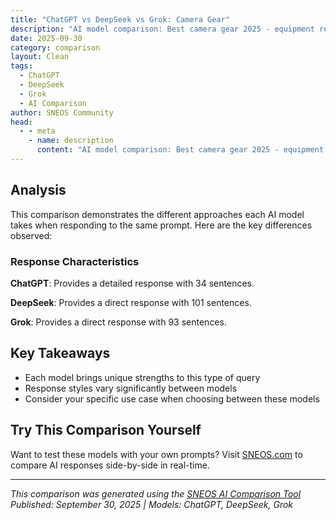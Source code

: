 ```yaml
---
title: "ChatGPT vs DeepSeek vs Grok: Camera Gear"
description: "AI model comparison: Best camera gear 2025 - equipment recommendations by budget..."
date: 2025-09-30
category: comparison
layout: Clean
tags:
  - ChatGPT
  - DeepSeek
  - Grok
  - AI Comparison
author: SNEOS Community
head:
  - - meta
    - name: description
      content: "AI model comparison: Best camera gear 2025 - equipment recommendations by budget..."
---
```


<ChatComparison
  title="ChatGPT vs DeepSeek vs Grok: Camera Gear"
  prompt="Best camera gear 2025 - equipment recommendations by budget"
  :responses='{
    "ChatGPT": "Certainly! Here\u2019s a detailed guide to some of the best camera gear you can get in 2025, categorized by budget. This includes cameras, lenses, and essential accessories for different use cases like photography, videography, and hybrid shooting.\n\n---\n\n## Best Camera Gear 2025: Recommendations by Budget\n\n### Budget Tier 1: Entry-Level (Under $1000)\n\n**Ideal for beginners, casual photography, and basic video needs.**\n\n#### Cameras:\n- **Sony Alpha a6100**  \n  - APS-C mirrorless  \n  - Great autofocus, 24.2MP sensor  \n  - 4K video at 30fps  \n  - Compact and lightweight\n\n- **Canon EOS Rebel T8 / 850D**  \n  - APS-C DSLR  \n  - 24MP sensor  \n  - Good image quality and user-friendly interface  \n  - Full HD 60fps video\n\n- **Fujifilm X-T200**  \n  - APS-C mirrorless  \n  - 24.2MP sensor with great color science  \n  - 4K video (limited 30fps), excellent for stills\n\n#### Lenses:\n- Kit lens (usually 16-50mm or 18-55mm) included  \n- Additional prime:  \n  - Canon EF 50mm f/1.8 STM (~$125)  \n  - Sony 50mm f/1.8 (~$250)  \n  - Fujifilm XC 35mm f/2 (~$150)\n\n#### Accessories:\n- SD Card (UHS-I, 64GB or higher)  \n- Tripod (basic, under $50)  \n- Extra battery  \n\n---\n\n### Budget Tier 2: Mid-Range ($1000 - $2500)\n\n**For enthusiasts, semi-professionals, and hybrid shooters.**\n\n#### Cameras:\n- **Sony a6400 / a6600**  \n  - APS-C mirrorless  \n  - Excellent autofocus and 4K video with no crop  \n  - a6600 has in-body image stabilization (IBIS)\n\n- **Canon EOS R10**  \n  - APS-C mirrorless  \n  - 24MP sensor, great autofocus  \n  - 4K 60fps video capability, great for hybrid  \n  - Dual Pixel CMOS AF\n\n- **Fujifilm X-S10**  \n  - APS-C mirrorless  \n  - 26MP sensor  \n  - IBIS, 4K 30fps\n\n- **Nikon Z50**  \n  - APS-C mirrorless  \n  - 20MP, good build quality  \n  - 4K video\n\n#### Lenses:\n- Standard Zoom:  \n  - Sony 16-55mm f/2.8 (excellent but expensive)  \n  - Canon RF-S 18-150mm f/3.5-6.3 IS STM (versatile zoom)  \n  - Fujifilm 18-55mm f/2.8-4 (sharp lens)\n- Prime lenses for low-light and portraiture:  \n  - Sigma 30mm f/1.4 DC DN (for Sony, Canon, Fujifilm)  \n  - Canon RF 50mm f/1.8 STM  \n  - Fujifilm 35mm f/1.4 for sharper portraits\n\n#### Accessories:\n- External microphone (Rode VideoMic NTG or similar)  \n- ND filter (variable) for videography  \n- Sturdy tripod (Manfrotto or Peak Design Travel)  \n- Extra batteries and fast charger  \n\n---\n\n### Budget Tier 3: Professional ($2500\u002B)\n\n**For professionals or serious enthusiasts needing top image quality and advanced features.**\n\n#### Cameras:\n- **Sony A7 IV / A7R V**  \n  - Full-frame mirrorless  \n  - 33MP (A7 IV) or 61MP (A7R V)  \n  - Excellent autofocus and 4K 60p video  \n  - IBIS, great dynamic range\n\n- **Canon EOS R6 Mark II**  \n  - Full-frame mirrorless  \n  - 24MP, outstanding autofocus  \n  - 4K 60p 10-bit internal recording  \n  - IBIS and great low-light performance\n\n- **Nikon Z7 III**  \n  - Full-frame mirrorless  \n  - 45.7MP sensor  \n  - 4K 60p video, excellent image quality  \n  - IBIS\n\n- **Fujifilm GFX 50S II**  \n  - Medium format mirrorless  \n  - 51.4MP medium format sensor for ultimate detail  \n  - IBIS, excellent for landscape and studio\n\n#### Lenses:\n- Fast zooms and primes:  \n  - Sony 24-70mm f/2.8 GM  \n  - Canon RF 24-70mm f/2.8L IS USM  \n  - Nikon Z 24-70mm f/2.8 S  \n  - Fujifilm GF 32-64mm f/4 for GFX\n\n- Specialty lenses:  \n  - Sony 85mm f/1.4 GM for portraits  \n  - Canon RF 70-200mm f/2.8L IS USM  \n  - Nikon Z 85mm f/1.8 S\n\n#### Accessories:\n- Professional gimbal stabilizer (DJI Ronin series) for smooth video  \n- External monitor/recorder (Atomos Ninja V\u002B)  \n- Advanced tripod and ball head (e.g., Gitzo system)  \n- High-capacity, fast CFexpress or SD cards  \n- Professional audio gear (wireless mics, audio mixers)  \n\n---\n\n## Additional Recommendations\n\n- **Mirrorless vs DSLR:** Mirrorless cameras dominate the market in 2025 with better video capabilities and compact size. DSLRs are still a good option for some users.\n- **Video Specific Gear:** Look for cameras with 10-bit internal recording, unlimited 4K video, and good heat management.\n- **Lens Investment:** Invest in high-quality primes and zoom lenses as they impact image quality more than the camera body.\n- **Future Proofing:** Choosing a system with a strong lens ecosystem and good support will help in the long run.\n\n---\n\nIf you want, I can help you narrow down gear tailored specifically to your photography style or intended use. Just let me know!",
    "DeepSeek": "Of course! Here is a comprehensive guide to the best camera gear recommendations for 2025, broken down by budget.\n\n**A Quick 2025 Gear Landscape Note:** The biggest trends are the maturation of **AI-powered features** (autofocus, editing), the dominance of **mirrorless systems**, and a strong focus on **hybrid video/photo capabilities** across all price points. Lenses are more important than ever.\n\n---\n\n### **Budget: Under $1,000 (The Entry-Level \u0026 Smartphone\u002B Tier)**\n\nThis is for beginners, content creators on a tight budget, or those wanting a significant upgrade from a smartphone without a huge investment.\n\n**Best All-Rounder Camera:**\n*   **Sony ZV-E10 II:** The successor to the legendary ZV-E10. It\u0027s a vlogging powerhouse with a dedicated background defocus button, a crisp vari-angle screen, and Sony\u0027s excellent real-time autofocus and eye-tracking. It\u0027s purpose-built for video and content creation.\n*   **Canon EOS R100:** The most affordable entry into the Canon RF mirrorless system. It\u0027s incredibly small, light, and has Canon\u0027s reliable Dual Pixel AF. It\u0027s a bit basic in features but produces excellent stills for the price.\n\n**Best \u0022Do-It-All\u0022 Lens:**\n*   **Kit Lens (e.g., 16-50mm f/3.5-5.6):** Don\u0027t scoff! They\u0027re small, cover a useful range, and are included in most kits. A great starting point.\n*   **Sigma 18-50mm f/2.8 DC DN (for Sony E-mount \u0026 Fujifilm X-Mount):** This is the upgrade. A constant f/2.8 aperture gives you much better low-light performance and background blur than a kit lens, all in a tiny package.\n\n**Smartphone Alternative:**\n*   **Your Phone \u002B Moment Lenses \u0026 App:** For iPhone and high-end Android users, a good smartphone with add-on lenses from **Moment** or **Sirui** and a pro camera app can be a surprisingly powerful and portable option.\n\n**Essential Accessories:**\n*   **SD Card:** SanDisk Extreme Pro or Sony TOUGH series.\n*   **Tripod:** A compact, lightweight tripod like the Manfrotto PIXI Mini.\n*   **Audio:** Rode VideoMicro \u2013 a huge jump in audio quality for a small price.\n\n---\n\n### **Budget: $1,000 - $2,500 (The Enthusiast \u0026 Prosumer Tier)**\n\nThis is the sweet spot for serious hobbyists, advanced amateurs, and indie creators. You\u0027re investing in a system, not just a camera.\n\n**Best Hybrid Photo/Video Camera:**\n*   **Fujifilm X-S20:** A powerhouse for its price. It has incredible video specs (6.2K 30p, 4K 60p), Fuji\u0027s fantastic film simulations, and great battery life. The still image quality from the X-Trans sensor is beloved by photographers.\n*   **Sony A7 IV:** The undisputed king of the \u0022all-rounder\u0022 full-frame camera. It has a 33MP sensor for high-resolution photos, 4K 60p 10-bit video, and arguably the best autofocus on the market. It does everything well.\n\n**Best for Photography Purists:**\n*   **Nikon Zf:** A modern digital camera with classic, tactile controls. It features a superb 24MP full-frame sensor from the flagship Z8/Z9, meaning its image quality and autofocus are top-tier. It\u0027s a joy to shoot with and a head-turner.\n*   **Fujifilm X-T5:** The quintessential Fuji for photographers. 40MP APS-C sensor, classic dials, weather sealing, and stunning JPEGs straight out of camera.\n\n**Best Lenses to Pair:**\n*   **Standard Zoom:** Tamron 28-75mm f/2.8 G2 (for Sony E) or Sigma 24-70mm f/2.8 DG DN Art. The workhorse for most situations.\n*   **Prime Lens:** Sony FE 35mm f/1.8, Canon RF 35mm f/1.8 IS STM, or Fujifilm 33mm f/1.4 R LM WR. A fast, sharp prime for low light and portraits.\n*   **Travel Zoom:** Tamron 28-200mm f/2.8-5.6 Di III RXD. An incredibly versatile all-in-one travel lens.\n\n**Essential Accessories:**\n*   **Gimbal:** DJI RS 3 Mini or Zhiyun Weebill 3E for silky smooth video.\n*   **Lighting:** A small, powerful LED like the Aputure Amaran 100x / 200x S.\n*   **Audio Upgrade:** Rode Wireless GO II or DJI Mic (2-Person Kit) for professional wireless audio.\n\n---\n\n### **Budget: $2,500 - $5,000 (The Semi-Pro \u0026 Advanced Creator Tier)**\n\nThis is for working professionals and those for whom photography/videography is a primary income source or a deep passion.\n\n**Best Hybrid Powerhouse:**\n*   **Panasonic Lumix S5 II / S5 IIX:** The S5 IIX, in particular, is a video monster. It features phase-detect autofocus (fixing Panasonic\u0027s one weakness), internal ProRes recording, and real-time LUT support. An incredible value for its video capabilities.\n*   **Canon EOS R6 Mark II:** A speed demon. Fantastic for event, wedding, and sports photographers with its 40fps electronic shutter and advanced subject tracking. Its video features are also very strong.\n\n**Best for High-Resolution Photography:**\n*   **Sony A7R V:** The 61MP sensor is breathtaking for landscape, studio, and commercial work. Its new AI-powered autofocus can recognize human poses, animals, birds, cars, and insects with scary accuracy.\n\n**Best Lenses to Build a System:**\n*   **The Holy Trinity (Full-Frame):** A set of f/2.8 zooms covering wide to telephoto (e.g., 16-35mm, 24-70mm, 70-200mm). Look at Sigma Art, Tamron, or the camera brand\u0027s own versions.\n*   **Specialty Primes:** A fast 85mm f/1.4 for portraits (Sigma 85mm DG DN Art) or a wide-angle like the Sony 14mm f/1.8 GM for astrophotography.\n\n**Essential Accessories:**\n*   **Professional Audio:** Deity S-Mic 2 shotgun mic or Rode NTG5.\n*   **Power:** A V-Mount or Gold-Mount battery solution for all-day shoots.\n*   **Storage:** High-speed CFexpress Type A or B cards and a robust SSD for editing (like the Samsung T7 Shield).\n\n---\n\n### **Budget: $5,000\u002B (The Professional \u0026 No-Compromise Tier)**\n\nThis is for those who demand the absolute best performance and reliability for commercial, studio, or high-end documentary work.\n\n**Best All-Around Flagship:**\n*   **Sony A1:** A true \u0022do-everything\u0022 camera. 50MP stills at 30fps with no blackout, 8K 30p video, and a robust build. It\u0027s the camera that can handle any assignment you throw at it.\n*   **Nikon Z8:** Essentially a Z9 in a smaller, more affordable body. A revolutionary hybrid camera with a stacked 45MP sensor, 8K 60p video, and incredible subject detection. A phenomenal tool for both photographers and videographers.\n\n**Best for Cinema \u0026 Filmmaking:**\n*   **Canon EOS R5 C:** An EOS R5 with a built-in fan and professional cinema features like RAW internal recording. It seamlessly switches between a photo camera and a true cinema camera.\n*   **Blackmagic Pocket Cinema Camera 6K Pro:** Unbeatable image quality and color science for the price, but requires more accessories (batteries, storage) to be usable. It\u0027s a pure filmmaker\u0027s tool.\n\n**Best Lenses (The Cream of the Crop):**\n*   **Camera Maker\u0027s Top Glass:** Sony G Master, Canon L-series, Nikon S-line. Lenses like the Sony 24-70mm f/2.8 GM II, Canon RF 28-70mm f/2L, or Nikon Z 58mm f/0.95 S Noct.\n*   **Cine Lenses:** If you\u0027re serious about video, invest in a set of manual cine lenses from brands like **Sirui**, **DZOFilm**, or **Zeiss** for smooth focus pulling and a parfocal design.\n\n**Essential Accessories:**\n*   **Full Support Rig:** Cage, follow focus, external monitor (like a PortKeys or Atomos), and matte box.\n*   **Lighting Kit:** Aputure 600x Pro with a light dome modifier for studio-quality light.\n*   **Drone:** DJI Air 3 or DJI Mavic 3 Pro for adding aerial shots to your repertoire.\n\n### **Final Pro-Tips for 2025:**\n\n1.  **Invest in Lenses:** Camera bodies come and go, but great lenses last for decades. Build your system around your lens needs.\n2.  **Rent Before You Buy:** Especially in the higher budgets, rent the gear for a weekend to see if it fits your workflow.\n3.  **Future-Proof with Glass:** If you think you",
    "Grok": "As of 2025, camera gear continues to evolve with advancements in sensor technology, autofocus systems, video capabilities, and computational photography. Below, I\u2019ve curated a list of the best camera equipment recommendations across different budget ranges\u2014entry-level (under $1,000), mid-range ($1,000\u2013$2,500), and professional ($2,500\u002B). These suggestions are based on trends up to late 2023, projected innovations, and the needs of photographers and videographers. Prices are approximate and may vary by region or retailer. I\u2019ve also included lenses and accessories for a complete setup.\n\n---\n\n### **Entry-Level (Under $1,000)**\nFor beginners or hobbyists looking for versatile gear to learn photography/videography.\n\n**Camera Body: Canon EOS R100 ($600 with kit lens)**\n- **Why?** Canon\u2019s entry into the mirrorless space with the R100 offers a compact, lightweight body, a 24.1MP APS-C sensor, and 4K video (cropped). It\u2019s user-friendly with excellent autofocus via Dual Pixel AF.\n- **Alternative:** Nikon Z30 ($700 with kit lens) \u2013 Great for vloggers with a flip-out screen and uncropped 4K video, plus a 20.9MP APS-C sensor.\n- **Key Features to Look For in 2025 Models:** Improved low-light performance and better kit lens quality.\n\n**Lens (if not with kit): Canon RF-S 18-45mm f/4.5-6.3 IS STM ($300)**\n- **Why?** A lightweight, affordable zoom lens covering wide to short telephoto ranges, perfect for everyday shooting. Stabilization helps with handheld video.\n- **Alternative:** Nikon Z DX 16-50mm f/3.5-6.3 VR ($300) \u2013 Similar range with vibration reduction.\n\n**Accessories:**\n- Tripod: Amazon Basics 60-Inch Lightweight Tripod ($30) \u2013 Sturdy enough for beginners.\n- Memory Card: SanDisk Extreme 128GB SDXC UHS-I ($20) \u2013 Fast read/write speeds for photos and 4K video.\n- Extra Battery: Generic Canon LP-E17 ($25) or Nikon EN-EL25 ($30) \u2013 Essential for long shooting days.\n\n**Total Cost (with Canon setup):** ~$975\n\n---\n\n### **Mid-Range ($1,000\u2013$2,500)**\nFor enthusiasts or semi-professionals needing better performance, durability, and creative control.\n\n**Camera Body: Sony ZV-E10 II ($1,100 with kit lens) or Fujifilm X-S20 ($1,300 with kit lens)**\n- **Sony ZV-E10 II:** Ideal for hybrid shooters (photo \u002B video). Expected to have a 24.2MP APS-C sensor, 4K 60fps with no crop, and advanced autofocus with eye-tracking. Great for vlogging with a fully articulated screen.\n- **Fujifilm X-S20:** Perfect for photographers who love film simulation modes. Offers a 26.1MP APS-C sensor, 6.2K video, and in-body stabilization (IBIS) for handheld shooting.\n- **Why?** Both cameras balance price and performance, with Sony leaning toward video and Fujifilm excelling in color science for stills.\n- **Key Features to Look For in 2025 Models:** Enhanced IBIS and AI-based subject recognition.\n\n**Lens: Sigma 18-50mm f/2.8 DC DN Contemporary ($550)**\n- **Why?** A fast, compact zoom lens available for Sony E-mount or Fujifilm X-mount. The constant f/2.8 aperture is great for low light and background blur.\n- **Alternative:** Fujifilm XF 23mm f/2 R WR ($450) \u2013 A sharp, weather-resistant prime lens (35mm equivalent) for street and portrait photography.\n\n**Accessories:**\n- Tripod: Manfrotto Befree Advanced Aluminum Travel Tripod ($150) \u2013 Lightweight and portable for on-the-go shooting.\n- Memory Card: SanDisk Extreme Pro 128GB SDXC UHS-II ($50) \u2013 Faster speeds for burst shooting and high-res video.\n- External Flash: Godox V1 ($260) \u2013 Versatile round-head flash with TTL and high-speed sync for creative lighting.\n- Extra Battery: Sony NP-FZ100 ($80) or Fujifilm NP-W126S ($70) \u2013 Longer-lasting power.\n\n**Total Cost (with Sony setup):** ~$2,200\n\n---\n\n### **Professional ($2,500\u002B)**\nFor pros or serious creators needing top-tier gear for commercial work, weddings, wildlife, or cinema.\n\n**Camera Body: Sony A7 V ($3,500 body only) or Canon EOS R6 Mark III ($3,300 body only)**\n- **Sony A7 V:** Anticipated to feature a 33MP full-frame sensor, 8K 30fps video, and cutting-edge AI autofocus. Perfect for high-resolution stills and video production.\n- **Canon EOS R6 Mark III:** Expected to offer a 24.2MP full-frame sensor, improved 4K 120fps with oversampling, and robust weather sealing. Canon\u2019s color science and Dual Pixel AF make it a favorite for weddings and events.\n- **Why?** Both are workhorses with exceptional dynamic range, video specs, and lens ecosystems. Sony edges out for resolution; Canon for usability.\n- **Key Features to Look For in 2025 Models:** Faster stacked sensors and better heat management for video.\n\n**Lens: Sony FE 24-70mm f/2.8 GM II ($2,300) or Canon RF 24-70mm f/2.8L IS USM ($2,400)**\n- **Why?** These are pro-grade standard zooms with constant f/2.8 apertures, weather sealing, and top-tier optical quality for versatile shooting (portraits, events, landscapes).\n- **Alternative (Prime Lens):** Sony FE 50mm f/1.2 GM ($2,000) or Canon RF 50mm f/1.2L USM ($2,300) \u2013 Ultra-wide apertures for stunning bokeh and low-light performance.\n\n**Accessories:**\n- Tripod: Gitzo Systematic GT3532LS Carbon Fiber Tripod ($900) \u2013 Rock-solid stability for heavy setups.\n- Memory Card: CFexpress Type A 160GB (Sony) ($400) or Type B (Canon) ($300) \u2013 Essential for 8K video and high-speed burst shooting.\n- External Flash/Lighting: Profoto B10 Plus ($2,200) \u2013 Portable, powerful off-camera flash for studio-quality lighting.\n- Extra Battery: Sony NP-FZ100 ($80) or Canon LP-E6NH ($100) \u2013 Multiple backups for extended shoots.\n- Camera Bag: Peak Design Everyday Backpack 20L ($280) \u2013 Durable, customizable, and stylish for pro gear.\n\n**Total Cost (with Sony setup):** ~$9,660 (body, lens, accessories)\n\n---\n\n### **General Tips for 2025 Camera Gear Shopping**\n1. **Future-Proofing:** Look for cameras with USB-C ports for faster data transfer, Wi-Fi 6 for seamless connectivity, and AI-driven features like subject detection.\n2. **Video Needs:** If video is a priority, prioritize uncropped 4K/8K, high frame rates (60fps\u002B), and log profiles for color grading.\n3. **Lens Investment:** Lenses retain value longer than camera bodies\u2014spend more on quality glass if possible.\n4. **Used Market:** Consider buying previous-generation pro gear (e.g., Sony A7 IV or Canon R6 Mark II) for significant savings as new models launch in 2025.\n5. **Software/Bundles:** Check for manufacturer discounts or bundles with accessories during major sales (Black Friday, holiday season).\n\n---\n\n### **Specialized Recommendations**\n- **Wildlife Photography:** Nikon Z8 ($4,000) \u002B Nikon Z 100-400mm f/4.5-5.6 VR S ($2,700) \u2013 Fast burst rates and long reach for tracking animals.\n- **Vlogging/Content Creation:** Sony ZV-1 Mark II ($900) \u2013 Compact, all-in-one solution with a built-in lens and mic input.\n- **Cinema:** Blackmagic Design Pocket Cinema Camera 6K Pro ($2,500) \u2013 Raw video recording and cinema-grade output for filmmakers on a budget.\n\n---\n\nThese recommendations cater to a range of skill levels and creative goals. If you have a specific genre (e.g., street, sports, or astrophotography) or ecosystem preference (Canon, Sony, etc.), let me know, and I can refine the suggestions further! Also, keep an eye on CES 2025 and other trade shows for announcements of cutting-edge gear. What\u2019s your primary use case, and do you have a preferred brand or budget in mind?"
  }'
  published-date="22:46"
/>

## Analysis

This comparison demonstrates the different approaches each AI model takes when responding to the same prompt. Here are the key differences observed:

### Response Characteristics

**ChatGPT**: Provides a detailed response with 34 sentences. 

**DeepSeek**: Provides a direct response with 101 sentences. 

**Grok**: Provides a direct response with 93 sentences. 

## Key Takeaways

- Each model brings unique strengths to this type of query
- Response styles vary significantly between models
- Consider your specific use case when choosing between these models

## Try This Comparison Yourself

Want to test these models with your own prompts? Visit [SNEOS.com](https://sneos.com) to compare AI responses side-by-side in real-time.

---

*This comparison was generated using the [SNEOS AI Comparison Tool](https://sneos.com)*
*Published: September 30, 2025 | Models: ChatGPT, DeepSeek, Grok*
